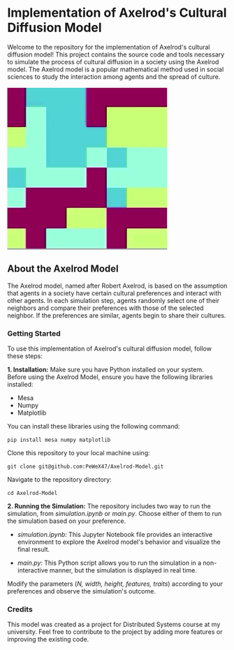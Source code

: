 # Implementation of Axelrod's Cultural Diffusion Model

Welcome to the repository for the implementation of Axelrod's cultural diffusion model! This project contains the source code and tools necessary to simulate the process of cultural diffusion in a society using the Axelrod model. The Axelrod model is a popular mathematical method used in social sciences to study the interaction among agents and the spread of culture.
<br>
<br>
![Alt text](gif.gif)
<br>

## About the Axelrod Model

The Axelrod model, named after Robert Axelrod, is based on the assumption that agents in a society have certain cultural preferences and interact with other agents. In each simulation step, agents randomly select one of their neighbors and compare their preferences with those of the selected neighbor. If the preferences are similar, agents begin to share their cultures.

### Getting Started
To use this implementation of Axelrod's cultural diffusion model, follow these steps:

**1. Installation:** Make sure you have Python installed on your system. <br>
Before using the Axelrod Model, ensure you have the following libraries installed:

- Mesa
- Numpy
- Matplotlib

You can install these libraries using the following command:

```
pip install mesa numpy matplotlib
```

Clone this repository to your local machine using:

```
git clone git@github.com:PeWeX47/Axelrod-Model.git
```

Navigate to the repository directory:

```
cd Axelrod-Model
```

**2. Running the Simulation:** The repository includes two way to run the simulation, from *simulation.ipynb* or *main.py*. Choose either of them to run the simulation based on your preference.

- *simulation.ipynb:* This Jupyter Notebook file provides an interactive environment to explore the Axelrod model's behavior and visualize the final result. 

- *main.py:* This Python script allows you to run the simulation in a non-interactive manner, but the simulation is displayed in real time.

Modify the parameters (*N, width, height, features, traits*) according to your preferences and observe the simulation's outcome.

### Credits
This model was created as a project for Distributed Systems course at my university. Feel free to contribute to the project by adding more features or improving the existing code.